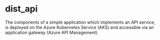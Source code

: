 # dist_api
The components of a simple application which implements an API service, is deployed on the Azure Kubernetes Service (AKS) and accessible via an application gateway (Azure API Management)
